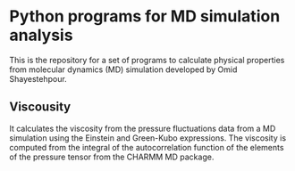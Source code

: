 
Python programs for MD simulation analysis
=================================================

This is the repository for a set of programs to calculate physical properties from molecular dynamics (MD) simulation developed by Omid Shayestehpour.

Viscousity
---------------

It calculates the viscosity from the pressure fluctuations data from a MD simulation using the Einstein and Green-Kubo expressions.
The viscosity is computed from the integral of the autocorrelation function of the elements of the pressure tensor from the CHARMM MD package.